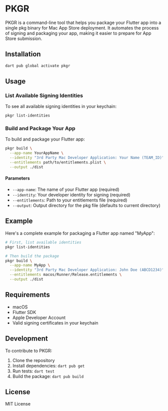 # PKGR

PKGR is a command-line tool that helps you package your Flutter app into a single pkg binary for Mac App Store deployment. It automates the process of signing and packaging your app, making it easier to prepare for App Store submission.

## Installation

```bash
dart pub global activate pkgr
```

## Usage

### List Available Signing Identities

To see all available signing identities in your keychain:

```bash
pkgr list-identities
```

### Build and Package Your App

To build and package your Flutter app:

```bash
pkgr build \
  --app-name YourAppName \
  --identity "3rd Party Mac Developer Application: Your Name (TEAM_ID)" \
  --entitlements path/to/entitlements.plist \
  --output ./dist
```

#### Parameters

- `--app-name`: The name of your Flutter app (required)
- `--identity`: Your developer identity for signing (required)
- `--entitlements`: Path to your entitlements file (required)
- `--output`: Output directory for the pkg file (defaults to current directory)

## Example

Here's a complete example for packaging a Flutter app named "MyApp":

```bash
# First, list available identities
pkgr list-identities

# Then build the package
pkgr build \
  --app-name MyApp \
  --identity "3rd Party Mac Developer Application: John Doe (ABCD1234)" \
  --entitlements macos/Runner/Release.entitlements \
  --output ./dist
```

## Requirements

- macOS
- Flutter SDK
- Apple Developer Account
- Valid signing certificates in your keychain

## Development

To contribute to PKGR:

1. Clone the repository
2. Install dependencies: `dart pub get`
3. Run tests: `dart test`
4. Build the package: `dart pub build`

## License

MIT License
